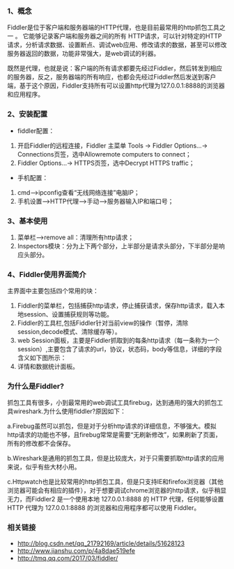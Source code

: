 ### 1、概念
Fiddler是位于客户端和服务器端的HTTP代理，也是目前最常用的http抓包工具之一 。 它能够记录客户端和服务器之间的所有 HTTP请求，可以针对特定的HTTP请求，分析请求数据、设置断点、调试web应用、修改请求的数据，甚至可以修改服务器返回的数据，功能非常强大，是web调试的利器。

既然是代理，也就是说：客户端的所有请求都要先经过Fiddler，然后转发到相应的服务器，反之，服务器端的所有响应，也都会先经过Fiddler然后发送到客户端，基于这个原因，Fiddler支持所有可以设置http代理为127.0.0.1:8888的浏览器和应用程序。

### 2、安装配置
- fiddler配置：
1. 开启Fiddler的远程连接，Fiddler 主菜单 Tools -> Fiddler Options…-> Connections页签，选中Allowremote computers to connect；
2. Fiddler Options…-> HTTPS页签，选中Decrypt HTTPS traffic；
- 手机配置：
1. cmd-->ipconfig查看“无线网络连接”电脑IP；
2. 手机设置-->HTTP代理-->手动-->服务器输入IP和端口号；
### 3、基本使用
1. 菜单栏-->remove all：清理所有http请求；
2. Inspectors模块：分为上下两个部分，上半部分是请求头部分，下半部分是响应头部分。

### 4、Fiddler使用界面简介
主界面中主要包括四个常用的块：
1. Fiddler的菜单栏，包括捕获http请求，停止捕获请求，保存http请求，载入本地session、设置捕获规则等功能。
2. Fiddler的工具栏,包括Fiddler针对当前view的操作（暂停，清除session,decode模式、清除缓存等）。
3. web Session面板，主要是Fiddler抓取到的每条http请求（每一条称为一个session）,主要包含了请求的url，协议，状态码，body等信息，详细的字段含义如下图所示：
4. 详情和数据统计面板。

### 为什么是Fiddler?
抓包工具有很多，小到最常用的web调试工具firebug，达到通用的强大的抓包工具wireshark.为什么使用fiddler?原因如下：

a.Firebug虽然可以抓包，但是对于分析http请求的详细信息，不够强大。模拟http请求的功能也不够，且firebug常常是需要“无刷新修改”，如果刷新了页面，所有的修改都不会保存。

b.Wireshark是通用的抓包工具，但是比较庞大，对于只需要抓取http请求的应用来说，似乎有些大材小用。

c.Httpwatch也是比较常用的http抓包工具，但是只支持IE和firefox浏览器（其他浏览器可能会有相应的插件），对于想要调试chrome浏览器的http请求，似乎稍显无力，而Fiddler2 是一个使用本地 127.0.0.1:8888 的 HTTP 代理，任何能够设置 HTTP 代理为 127.0.0.1:8888 的浏览器和应用程序都可以使用 Fiddler。

### 相关链接
- http://blog.csdn.net/qq_21792169/article/details/51628123
- http://www.jianshu.com/p/4a8dae519efe
- http://tmq.qq.com/2017/03/fiddler/